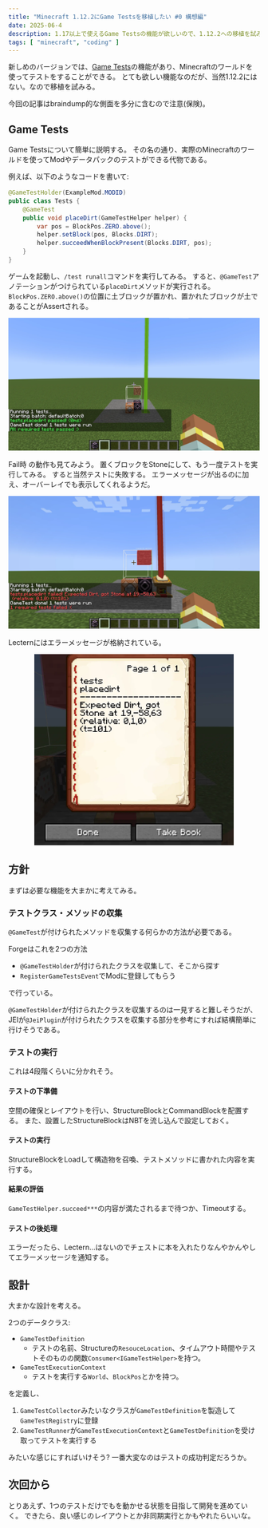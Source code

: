 ```yaml
---
title: "Minecraft 1.12.2にGame Testsを移植したい #0 構想編"
date: 2025-06-4
description: 1.17以上で使えるGame Testsの機能が欲しいので、1.12.2への移植を試みる
tags: [ "minecraft", "coding" ]
---
```


新しめのバージョンでは、[Game Tests](https://docs.neoforged.net/docs/misc/gametest/)の機能があり、Minecraftのワールドを使ってテストをすることができる。
とても欲しい機能なのだが、当然1.12.2にはない。なので移植を試みる。

今回の記事はbraindump的な側面を多分に含むので注意(保険)。

## Game Tests

Game Testsについて簡単に説明する。
その名の通り、実際のMinecraftのワールドを使ってModやデータパックのテストができる代物である。

例えば、以下のようなコードを書いて:
```java
@GameTestHolder(ExampleMod.MODID)
public class Tests {
    @GameTest
    public void placeDirt(GameTestHelper helper) {
        var pos = BlockPos.ZERO.above();
        helper.setBlock(pos, Blocks.DIRT);
        helper.succeedWhenBlockPresent(Blocks.DIRT, pos);
    }
}
```

ゲームを起動し、`/test runall`コマンドを実行してみる。
すると、`@GameTest`アノテーションがつけられている`placeDirt`メソッドが実行される。
`BlockPos.ZERO.above()`の位置に土ブロックが置かれ、置かれたブロックが土であることがAssertされる。

![test-placedirt-success](./0604-gametests-placedirt-success.webp)

Fail時 の動作も見てみよう。
置くブロックをStoneにして、もう一度テストを実行してみる。
すると当然テストに失敗する。
エラーメッセージが出るのに加え、オーバーレイでも表示してくれるようだ。

![test-placedirt-fail](./0604-gametests-placedirt-fail.webp)

Lecternにはエラーメッセージが格納されている。

<center>
    <img src="./0604-gametests-placedirt-fail-lectern.webp" width="400" alt="test-fail-lectern">
</center>

## 方針

まずは必要な機能を大まかに考えてみる。

### テストクラス・メソッドの収集

`@GameTest`が付けられたメソッドを収集する何らかの方法が必要である。

Forgeはこれを2つの方法

- `@GameTestHolder`が付けられたクラスを収集して、そこから探す
- `RegisterGameTestsEvent`でModに登録してもらう

で行っている。

`@GameTestHolder`が付けられたクラスを収集するのは一見すると難しそうだが、JEIが`@JeiPlugin`が付けられたクラスを収集する部分を参考にすれば結構簡単に行けそうである。

### テストの実行

これは4段階くらいに分かれそう。

#### テストの下準備

空間の確保とレイアウトを行い、StructureBlockとCommandBlockを配置する。
また、設置したStructureBlockはNBTを流し込んで設定しておく。

#### テストの実行

StructureBlockをLoadして構造物を召喚、テストメソッドに書かれた内容を実行する。

#### 結果の評価

`GameTestHelper.succeed***`の内容が満たされるまで待つか、Timeoutする。

#### テストの後処理

エラーだったら、Lectern...はないのでチェストに本を入れたりなんやかんやしてエラーメッセージを通知する。

## 設計

大まかな設計を考える。

2つのデータクラス:
- `GameTestDefinition`
  - テストの名前、Structureの`ResouceLocation`、タイムアウト時間やテストそのものの関数`Consumer<IGameTestHelper>`を持つ。
- `GameTestExecutionContext`
  - テストを実行する`World`、`BlockPos`とかを持つ。
 
を定義し、
1. `GameTestCollector`みたいなクラスが`GameTestDefinition`を製造して`GameTestRegistry`に登録
2. `GameTestRunner`が`GameTestExecutionContext`と`GameTestDefinition`を受け取ってテストを実行する
 
みたいな感じにすればいけそう?
一番大変なのはテストの成功判定だろうか。

## 次回から

とりあえず、1つのテストだけでもを動かせる状態を目指して開発を進めていく。
できたら、良い感じのレイアウトとか非同期実行とかもやれたらいいな。


